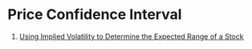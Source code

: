 # Price Confidence Interval

1. [Using Implied Volatility to Determine the Expected Range of a Stock](https://www.optionsanimal.com/using-implied-volatility-determine-expected-range-stock/)